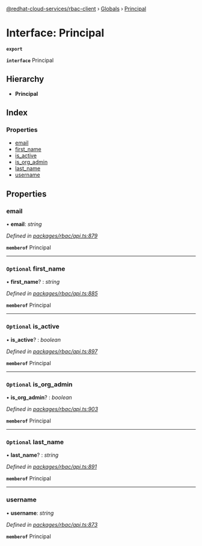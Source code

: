 [@redhat-cloud-services/rbac-client](../README.md) › [Globals](../globals.md) › [Principal](principal.md)

# Interface: Principal

**`export`** 

**`interface`** Principal

## Hierarchy

* **Principal**

## Index

### Properties

* [email](principal.md#email)
* [first_name](principal.md#optional-first_name)
* [is_active](principal.md#optional-is_active)
* [is_org_admin](principal.md#optional-is_org_admin)
* [last_name](principal.md#optional-last_name)
* [username](principal.md#username)

## Properties

###  email

• **email**: *string*

*Defined in [packages/rbac/api.ts:879](https://github.com/RedHatInsights/javascript-clients/blob/master/packages/rbac/api.ts#L879)*

**`memberof`** Principal

___

### `Optional` first_name

• **first_name**? : *string*

*Defined in [packages/rbac/api.ts:885](https://github.com/RedHatInsights/javascript-clients/blob/master/packages/rbac/api.ts#L885)*

**`memberof`** Principal

___

### `Optional` is_active

• **is_active**? : *boolean*

*Defined in [packages/rbac/api.ts:897](https://github.com/RedHatInsights/javascript-clients/blob/master/packages/rbac/api.ts#L897)*

**`memberof`** Principal

___

### `Optional` is_org_admin

• **is_org_admin**? : *boolean*

*Defined in [packages/rbac/api.ts:903](https://github.com/RedHatInsights/javascript-clients/blob/master/packages/rbac/api.ts#L903)*

**`memberof`** Principal

___

### `Optional` last_name

• **last_name**? : *string*

*Defined in [packages/rbac/api.ts:891](https://github.com/RedHatInsights/javascript-clients/blob/master/packages/rbac/api.ts#L891)*

**`memberof`** Principal

___

###  username

• **username**: *string*

*Defined in [packages/rbac/api.ts:873](https://github.com/RedHatInsights/javascript-clients/blob/master/packages/rbac/api.ts#L873)*

**`memberof`** Principal
